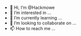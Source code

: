 - 👋 Hi, I’m @Hackmowe
- 👀 I’m interested in ...
- 🌱 I’m currently learning ...
- 💞️ I’m looking to collaborate on ...
- 📫 How to reach me ...

<!---
Hackmowe/Hackmowe is a ✨ special ✨ repository because its `README.md` (this file) appears on your GitHub profile.
You can click the Preview link to take a look at your changes.
--->
